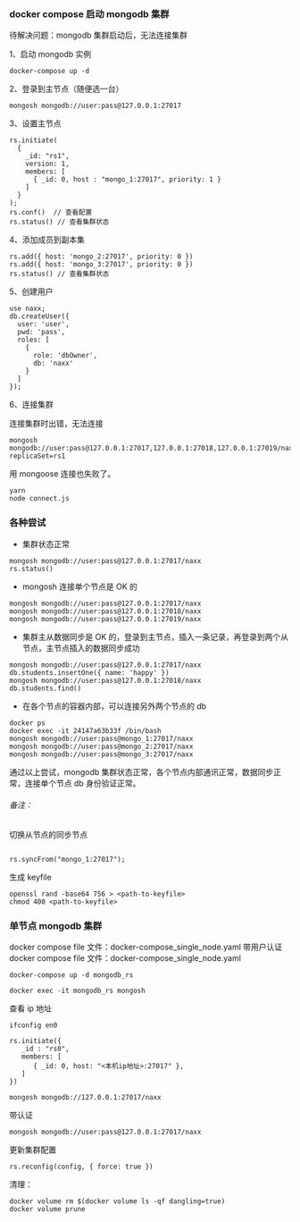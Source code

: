 ### docker compose 启动 mongodb 集群

待解决问题：mongodb 集群启动后，无法连接集群

1、启动 mongodb 实例

```
docker-compose up -d
```

2、登录到主节点（随便选一台）

```
mongosh mongodb://user:pass@127.0.0.1:27017
```

3、设置主节点

```
rs.initiate(
  {
    _id: "rs1",
    version: 1,
    members: [
      { _id: 0, host : "mongo_1:27017", priority: 1 }
    ]
  }
);
rs.conf()  // 查看配置
rs.status() // 查看集群状态
```

4、添加成员到副本集

```
rs.add({ host: 'mongo_2:27017', priority: 0 })
rs.add({ host: 'mongo_3:27017', priority: 0 })
rs.status() // 查看集群状态
```

5、创建用户

```
use naxx;
db.createUser({
  user: 'user',
  pwd: 'pass',
  roles: [
    {
      role: 'dbOwner',
      db: 'naxx'
    }
  ]
});
```

6、连接集群

连接集群时出错，无法连接

```
mongosh mongodb://user:pass@127.0.0.1:27017,127.0.0.1:27018,127.0.0.1:27019/naxx?replicaSet=rs1
```

用 mongoose 连接也失败了。

```
yarn
node connect.js

```

### 各种尝试

- 集群状态正常

```
mongosh mongodb://user:pass@127.0.0.1:27017/naxx
rs.status()
```

- mongosh 连接单个节点是 OK 的

```
mongosh mongodb://user:pass@127.0.0.1:27017/naxx
mongosh mongodb://user:pass@127.0.0.1:27018/naxx
mongosh mongodb://user:pass@127.0.0.1:27019/naxx
```

- 集群主从数据同步是 OK 的，登录到主节点，插入一条记录，再登录到两个从节点，主节点插入的数据同步成功

```
mongosh mongodb://user:pass@127.0.0.1:27017/naxx
db.students.insertOne({ name: 'happy' })
mongosh mongodb://user:pass@127.0.0.1:27018/naxx
db.students.find()
```

- 在各个节点的容器内部，可以连接另外两个节点的 db

```
docker ps
docker exec -it 24147a63b33f /bin/bash
mongosh mongodb://user:pass@mongo_1:27017/naxx
mongosh mongodb://user:pass@mongo_2:27017/naxx
mongosh mongodb://user:pass@mongo_3:27017/naxx
```

通过以上尝试，mongodb 集群状态正常，各个节点内部通讯正常，数据同步正常，连接单个节点 db 身份验证正常。

###### 备注：

切换从节点的同步节点

```

rs.syncFrom("mongo_1:27017");

```

生成 keyfile

```
openssl rand -base64 756 > <path-to-keyfile>
chmod 400 <path-to-keyfile>
```

### 单节点 mongodb 集群

docker compose file 文件：docker-compose_single_node.yaml
带用户认证 docker compose file 文件：docker-compose_single_node.yaml

```
docker-compose up -d mongodb_rs
```

```
docker exec -it mongodb_rs mongosh
```

查看 ip 地址

```
ifconfig en0
```

```
rs.initiate({
   _id : "rs0",
   members: [
      { _id: 0, host: "<本机ip地址>:27017" },
   ]
})
```

```
mongosh mongodb://127.0.0.1:27017/naxx
```

带认证

```
mongosh mongodb://user:pass@127.0.0.1:27017/naxx
```

更新集群配置

```
rs.reconfig(config, { force: true })
```
清理：
```
docker volume rm $(docker volume ls -qf dangling=true)
docker volume prune
```
